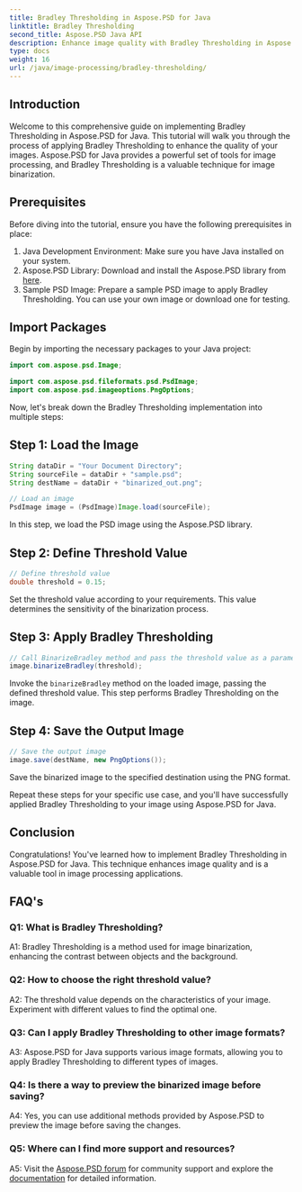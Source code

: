 ```yaml
---
title: Bradley Thresholding in Aspose.PSD for Java
linktitle: Bradley Thresholding
second_title: Aspose.PSD Java API
description: Enhance image quality with Bradley Thresholding in Aspose.PSD for Java. Follow our step-by-step guide for effective image binarization.
type: docs
weight: 16
url: /java/image-processing/bradley-thresholding/
---
```

## Introduction

Welcome to this comprehensive guide on implementing Bradley Thresholding in Aspose.PSD for Java. This tutorial will walk you through the process of applying Bradley Thresholding to enhance the quality of your images. Aspose.PSD for Java provides a powerful set of tools for image processing, and Bradley Thresholding is a valuable technique for image binarization.

## Prerequisites

Before diving into the tutorial, ensure you have the following prerequisites in place:

1. Java Development Environment: Make sure you have Java installed on your system.
2. Aspose.PSD Library: Download and install the Aspose.PSD library from [here](https://releases.aspose.com/psd/java/).
3. Sample PSD Image: Prepare a sample PSD image to apply Bradley Thresholding. You can use your own image or download one for testing.

## Import Packages

Begin by importing the necessary packages to your Java project:

```java
import com.aspose.psd.Image;

import com.aspose.psd.fileformats.psd.PsdImage;
import com.aspose.psd.imageoptions.PngOptions;
```

Now, let's break down the Bradley Thresholding implementation into multiple steps:

## Step 1: Load the Image

```java
String dataDir = "Your Document Directory";
String sourceFile = dataDir + "sample.psd";
String destName = dataDir + "binarized_out.png";

// Load an image
PsdImage image = (PsdImage)Image.load(sourceFile);
```

In this step, we load the PSD image using the Aspose.PSD library.

## Step 2: Define Threshold Value

```java
// Define threshold value
double threshold = 0.15;
```

Set the threshold value according to your requirements. This value determines the sensitivity of the binarization process.

## Step 3: Apply Bradley Thresholding

```java
// Call BinarizeBradley method and pass the threshold value as a parameter
image.binarizeBradley(threshold);
```

Invoke the `binarizeBradley` method on the loaded image, passing the defined threshold value. This step performs Bradley Thresholding on the image.

## Step 4: Save the Output Image

```java
// Save the output image
image.save(destName, new PngOptions());
```

Save the binarized image to the specified destination using the PNG format.

Repeat these steps for your specific use case, and you'll have successfully applied Bradley Thresholding to your image using Aspose.PSD for Java.

## Conclusion

Congratulations! You've learned how to implement Bradley Thresholding in Aspose.PSD for Java. This technique enhances image quality and is a valuable tool in image processing applications.

## FAQ's

### Q1: What is Bradley Thresholding?

A1: Bradley Thresholding is a method used for image binarization, enhancing the contrast between objects and the background.

### Q2: How to choose the right threshold value?

A2: The threshold value depends on the characteristics of your image. Experiment with different values to find the optimal one.

### Q3: Can I apply Bradley Thresholding to other image formats?

A3: Aspose.PSD for Java supports various image formats, allowing you to apply Bradley Thresholding to different types of images.

### Q4: Is there a way to preview the binarized image before saving?

A4: Yes, you can use additional methods provided by Aspose.PSD to preview the image before saving the changes.

### Q5: Where can I find more support and resources?

A5: Visit the [Aspose.PSD forum](https://forum.aspose.com/c/psd/34) for community support and explore the [documentation](https://reference.aspose.com/psd/java/) for detailed information.
